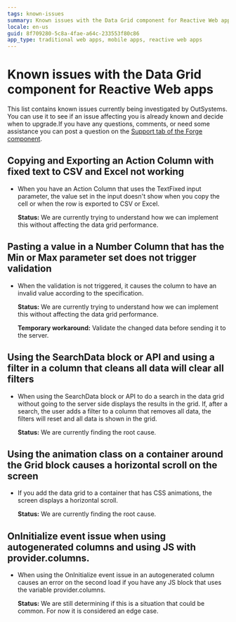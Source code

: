 ```yaml
---
tags: known-issues
summary: Known issues with the Data Grid component for Reactive Web apps
locale: en-us
guid: 8f709280-5c8a-4fae-a64c-233553f80c86
app_type: traditional web apps, mobile apps, reactive web apps
---
```


# Known issues with the Data Grid component for Reactive Web apps

This list contains known issues currently being investigated by OutSystems. You can use it to see if an issue affecting you is already known and decide when to upgrade.If you have any questions, comments, or need some assistance you can post a question on the [Support tab of the Forge component](https://www.outsystems.com/forge/component-discussions/9764/Data+Grid+Reactive). 

## Copying and Exporting an Action Column with fixed text to CSV and Excel not working

* When you have an Action Column that uses the TextFixed input parameter, the value set in the input doesn't show when you copy the cell or when the row is exported to CSV or Excel.

    **Status:** We are currently trying to understand how we can implement this without affecting the data grid performance.

## Pasting a value in a Number Column that has the Min or Max parameter set does not trigger validation

* When the validation is not triggered, it causes the column to have an invalid value according to the specification.
    
    **Status:** We are currently trying to understand how we can implement this without affecting the data grid performance.

    **Temporary workaround:** Validate the changed data before sending it to the server.

## Using the SearchData block or API and using a filter in a column that cleans all data will clear all filters

* When using the SearchData block or API to do a search in the data grid without going to the server side displays the results in the grid. If, after a search, the user adds a filter to a column that removes all data, the filters will reset and all data is shown in the grid.

    **Status:** We are currently finding the root cause.

## Using the animation class on a container around the Grid block causes a horizontal scroll on the screen

* If you add the data grid to a container that has CSS animations, the screen displays a horizontal scroll.

    **Status:** We are currently finding the root cause.

## OnInitialize event issue when using autogenerated columns and using JS with provider.columns.

* When using the OnInitialize event issue in an autogenerated column causes an error on the second load if you have any JS block that uses the variable provider.columns.
    
    **Status:** We are still determining if this is a situation that could be common. For now it is considered an edge case.
